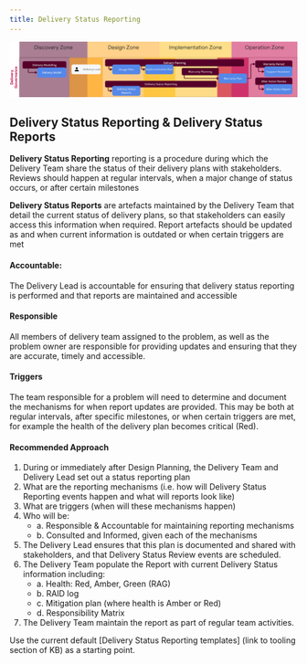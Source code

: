 ```yaml
---
title: Delivery Status Reporting
---
```


![Delivery Status Reporting & Delivery Status Reports](../delivery-governance.png)

## Delivery Status Reporting & Delivery Status Reports

**Delivery Status Reporting** reporting is a procedure during which the Delivery Team share the status of their delivery plans with stakeholders. Reviews should happen at regular intervals, when a major change of status occurs, or after certain milestones

**Delivery Status Reports** are artefacts maintained by the Delivery Team that detail the current status of delivery plans, so that stakeholders can easily access this information when required. Report artefacts should be updated as and when current information is outdated or when certain triggers are met



#### Accountable: 
The Delivery Lead is accountable for ensuring that delivery status reporting is performed and that reports are maintained and accessible

#### Responsible 
All members of delivery team assigned to the problem, as well as the problem owner are responsible for providing updates and ensuring that they are accurate, timely and accessible.

#### Triggers
The team responsible for a problem will need to determine and document the mechanisms for when report updates are provided. This may be both at regular intervals, after specific milestones, or when certain triggers are met, for example the health of the delivery plan becomes critical (Red).

#### Recommended Approach
1. During or immediately after Design Planning, the Delivery Team and Delivery Lead set out a status reporting plan
2. What are the reporting mechanisms (i.e. how will Delivery Status Reporting events happen and what will reports look like)
3. What are triggers (when will these mechanisms happen)
4. Who will be:
    - a. Responsible & Accountable for maintaining reporting mechanisms
    - b. Consulted and Informed, given each of the mechanisms
5. The Delivery Lead ensures that this plan is documented and shared with stakeholders, and that Delivery Status Review events are scheduled.
6. The Delivery Team populate the Report with current Delivery Status information including:
    - a. Health: Red, Amber, Green (RAG)
    - b. RAID log
    - c. Mitigation plan (where health is Amber or Red)
    - d. Responsibility Matrix
7. The Delivery Team maintain the report as part of regular team activities.

Use the current default [Delivery Status Reporting templates] (link to tooling section of KB) as a starting point.
